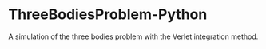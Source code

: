 # ThreeBodiesProblem-Python
A simulation of the three bodies problem with the Verlet integration method.
